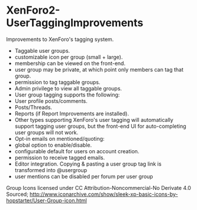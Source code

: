 # XenForo2-UserTaggingImprovements

Improvements to XenForo's tagging system.

- Taggable user groups.
 - customizable icon per group (small + large).
 - membership can be viewed on the front-end.
 - user group may be private, at which point only members can tag that group.
 - permission to tag taggable groups.
 - Admin privilege to view all taggable groups.
- User group tagging supports the following:
 - User profile posts/comments.
 - Posts/Threads.
 - Reports (if Report Improvements are installed).
 - Other types supporting XenForo's user tagging will automatically support tagging user groups, but the front-end UI for auto-completing user groups will not work.
- Opt-in emails on mentioned/quoting:
 - global option to enable/disable.
 - configurable default for users on account creation.
 - permission to receive tagged emails.
- Editor integration. Copying & pasting a user group tag link is transformed into @usergroup
- user mentions can be disabled per forum per user group


Group Icons licensed under CC Attribution-Noncommercial-No Derivate 4.0
Sourced; http://www.iconarchive.com/show/sleek-xp-basic-icons-by-hopstarter/User-Group-icon.html
